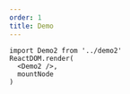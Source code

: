 ```yaml
---
order: 1
title: Demo
---
```


```tsx
import Demo2 from '../demo2'
ReactDOM.render(
  <Demo2 />,
  mountNode
)
```


